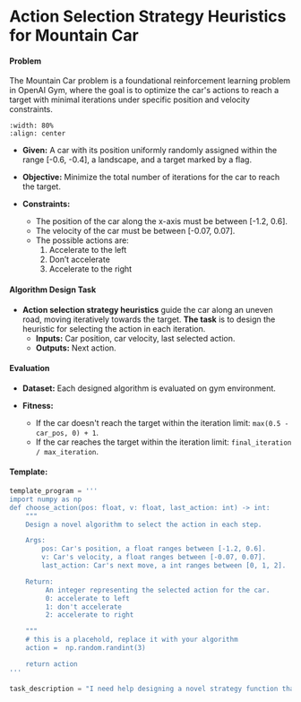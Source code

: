 # **Action Selection Strategy Heuristics** for **Mountain Car**

#### **Problem** 

The Mountain Car problem is a foundational reinforcement learning problem in OpenAI Gym, where the goal is to optimize the car's actions to reach a target with minimal iterations under specific position and velocity constraints.


```{image} ./car.gif
:width: 80%
:align: center
```

+ **Given:** A car with its position uniformly randomly assigned within the range [-0.6, -0.4], a landscape, and a target marked by a flag.

+ **Objective:** Minimize the total number of iterations for the car to reach the target.

+ **Constraints:** 
    - The position of the car along the x-axis must be between [-1.2, 0.6].
    - The velocity of the car must be between [-0.07, 0.07].
    - The possible actions are:
        1. Accelerate to the left
        2. Don’t accelerate
        3. Accelerate to the right


#### Algorithm Design Task

+ **Action selection strategy heuristics** guide the car along an uneven road, moving iteratively towards the target. **The task** is to design the heuristic for selecting the action in each iteration.
  + **Inputs:** Car position, car velocity, last selected action.
  + **Outputs:** Next action.

#### Evaluation

+ **Dataset:** Each designed algorithm is evaluated on gym environment. 

+ **Fitness:** 
    - If the car doesn't reach the target within the iteration limit: `max(0.5 - car_pos, 0) + 1`.
    - If the car reaches the target within the iteration limit: `final_iteration / max_iteration`.

#### Template: 

```python
template_program = '''
import numpy as np
def choose_action(pos: float, v: float, last_action: int) -> int: 
    """
    Design a novel algorithm to select the action in each step.

    Args:
        pos: Car's position, a float ranges between [-1.2, 0.6].
        v: Car's velocity, a float ranges between [-0.07, 0.07].
        last_action: Car's next move, a int ranges between [0, 1, 2].

    Return:
         An integer representing the selected action for the car.
         0: accelerate to left
         1: don't accelerate
         2: accelerate to right

    """
    # this is a placehold, replace it with your algorithm
    action =  np.random.randint(3)

    return action
'''

task_description = "I need help designing a novel strategy function that guide the car along an uneven road, moving step by step towards a target. At each step, a specific action will be chosen based on the car's current position and velocity, aiming to reach the destination in the minimum number of steps."


```

